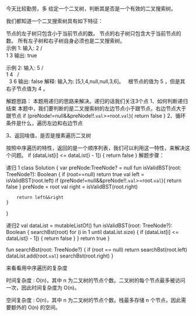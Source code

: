 今天比较勤劳，多
给定一个二叉树，判断其是否是一个有效的二叉搜索树。 

我们都知道一个二叉搜索树具有如下特征： 

节点的左子树只包含小于当前节点的数。 
节点的右子树只包含大于当前节点的数。 
所有左子树和右子树自身必须也是二叉搜索树。  
示例 1: 
输入:
    2
   / \
  1   3
输出: true 

示例 2: 
输入:
    5
   / \
  1   4
     / \
    3   6
输出: false
解释: 输入为: [5,1,4,null,null,3,6]。
     根节点的值为 5 ，但是其右子节点值为 4 。 

解题思路：
本题用递归的思路来解决。递归的话我们关注3个点
1、如何判断递归结束
本题中，我们要判断的是二叉搜索树的左边节点小于跟节点，右边节点大于跟节点
        if (preNode!=null&&preNode!!.`val`>=root.`val`){
            return false
        }
2、循环条件是什么，遍历左边和右边节点

3、返回啥值，是否是搜素遍历二叉树

按照中序遍历的特性，返回的是一个顺序列表，我们可以利用这一特性，来解决这个问题。
        if (dataList[i] <= dataList[i - 1]) {
            return false
        }
解题步骤：

递归 1
class Solution {
    var preNode:TreeNode? = null
    fun isValidBST(root: TreeNode?): Boolean {
        if (root==null) return true
        val left = isValidBST(root.left)
        if (preNode!=null&&preNode!!.`val`>=root.`val`){
            return false
        }
        preNode = root
        val right = isValidBST(root.right)

        return left&&right
    }
}

递归2 
val dataList = mutableListOf<Int>()
fun isValidBST(root: TreeNode?): Boolean {
    searchBst(root)
    for (i in 1 until dataList.size) {
        if (dataList[i] <= dataList[i - 1]) {
            return false
        }
    }
    return true
}

fun searchBst(root: TreeNode?) {
    if (root == null) return
    searchBst(root.left)
    dataList.add(root.`val`)
    searchBst(root.right)
}

来看看用中序遍历的复杂度

时间复杂度 : O(n)，其中 n 为二叉树的节点个数。二叉树的每个节点最多被访问一次，因此时间复杂度为 O(n)。


空间复杂度 : O(n)，其中 n 为二叉树的节点个数。栈最多存储 n 个节点，因此需要额外的 O(n) 的空间。

